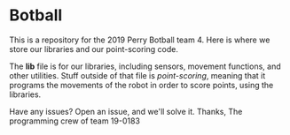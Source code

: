 # Botball
This is a repository for the 2019 Perry Botball team 4.
Here is where we store our libraries and our point-scoring code.

The **lib** file is for our libraries, including sensors, movement functions, and other utilities.
Stuff outside of that file is *point-scoring*, meaning that it programs the movements of the robot in order to score points, using the libraries.

Have any issues? Open an issue, and we'll solve it.
Thanks,
The programming crew of team 19-0183
